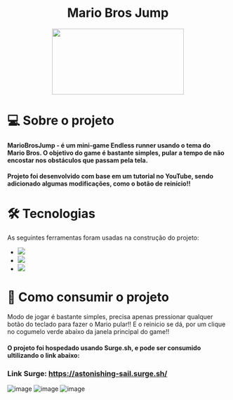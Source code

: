 # <h1 align="center"> Mario Bros Jump </h1>
<p align="center">
  <img width="300" height="150" src="https://upload.wikimedia.org/wikipedia/commons/thumb/0/05/Mario_Series_Logo.svg/1280px-Mario_Series_Logo.svg.png">
</p>

# 💻 Sobre o projeto
#### MarioBrosJump - é um mini-game Endless runner usando o tema do Mario Bros. O objetivo do game é bastante simples, pular a tempo de não encostar nos obstáculos que passam pela tela.
#### Projeto foi desenvolvido com base em um tutorial no YouTube, sendo adicionado algumas modificações, como o botão de reinício!!

# 🛠 Tecnologias
As seguintes ferramentas foram usadas na construção do projeto:

- <img src="https://img.shields.io/badge/JavaScript-F7DF1E?style=for-the-badge&logo=javascript&logoColor=black" /> 
- <img src="https://img.shields.io/badge/HTML-239120?style=for-the-badge&logo=html5&logoColor=white" />  
- <img src="https://img.shields.io/badge/CSS-239120?&style=for-the-badge&logo=css3&logoColor=white" />

# 🚀 Como consumir o projeto

Modo de jogar é bastante simples, precisa apenas pressionar qualquer botão do teclado para fazer o Mario pular!! E o reinicio se dá, por um clique no cogumelo verde abaixo da janela principal do game!!

#### O projeto foi hospedado usando Surge.sh, e pode ser consumido ultilizando o link abaixo:

### Link Surge: https://astonishing-sail.surge.sh/



![image](https://user-images.githubusercontent.com/91287071/174610613-7ebab296-2397-4f73-a90d-e1ffd8bd1a89.png)
![image](https://user-images.githubusercontent.com/91287071/174611061-cc1662b4-eaa6-428d-91a0-a9bd40bcd71c.png)
![image](https://user-images.githubusercontent.com/91287071/174610411-4201a6cc-343f-4459-a1ce-9df9311e71d7.png)
